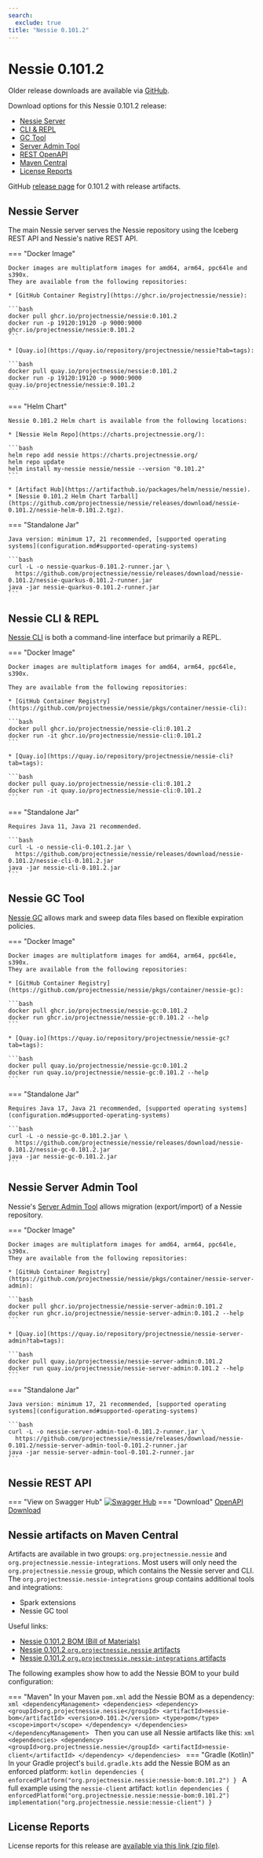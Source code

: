 ```yaml
---
search:
  exclude: true
title: "Nessie 0.101.2"
---
```


# Nessie 0.101.2

Older release downloads are available via [GitHub](https://github.com/projectnessie/nessie/releases).

Download options for this Nessie 0.101.2 release:

* [Nessie Server](#nessie-server)
* [CLI & REPL](#nessie-cli--repl)
* [GC Tool](#nessie-gc-tool)
* [Server Admin Tool](#nessie-server-admin-tool)
* [REST OpenAPI](#nessie-rest-api)
* [Maven Central](#nessie-artifacts-on-maven-central)
* [License Reports](#license-reports)

GitHub [release page](https://github.com/projectnessie/nessie/releases/tag/nessie-0.101.2) for 0.101.2 with release artifacts.

## Nessie Server

The main Nessie server serves the Nessie repository using the Iceberg REST API and Nessie's native REST API.

=== "Docker Image"

    Docker images are multiplatform images for amd64, arm64, ppc64le and s390x.
    They are available from the following repositories:

    * [GitHub Container Registry](https://ghcr.io/projectnessie/nessie):

    ```bash
    docker pull ghcr.io/projectnessie/nessie:0.101.2
    docker run -p 19120:19120 -p 9000:9000 ghcr.io/projectnessie/nessie:0.101.2
    ```

    * [Quay.io](https://quay.io/repository/projectnessie/nessie?tab=tags):

    ```bash
    docker pull quay.io/projectnessie/nessie:0.101.2
    docker run -p 19120:19120 -p 9000:9000 quay.io/projectnessie/nessie:0.101.2
    ```

=== "Helm Chart"

    Nessie 0.101.2 Helm chart is available from the following locations:

    * [Nessie Helm Repo](https://charts.projectnessie.org/):

    ```bash
    helm repo add nessie https://charts.projectnessie.org/
    helm repo update
    helm install my-nessie nessie/nessie --version "0.101.2"
    ```

    * [Artifact Hub](https://artifacthub.io/packages/helm/nessie/nessie).
    * [Nessie 0.101.2 Helm Chart Tarball](https://github.com/projectnessie/nessie/releases/download/nessie-0.101.2/nessie-helm-0.101.2.tgz).

=== "Standalone Jar"

    Java version: minimum 17, 21 recommended, [supported operating systems](configuration.md#supported-operating-systems)

    ```bash
    curl -L -o nessie-quarkus-0.101.2-runner.jar \
      https://github.com/projectnessie/nessie/releases/download/nessie-0.101.2/nessie-quarkus-0.101.2-runner.jar
    java -jar nessie-quarkus-0.101.2-runner.jar
    ```

## Nessie CLI & REPL

[Nessie CLI](cli.md) is both a command-line interface but primarily a REPL.

=== "Docker Image"

    Docker images are multiplatform images for amd64, arm64, ppc64le, s390x.

    They are available from the following repositories:

    * [GitHub Container Registry](https://github.com/projectnessie/nessie/pkgs/container/nessie-cli):

    ```bash
    docker pull ghcr.io/projectnessie/nessie-cli:0.101.2
    docker run -it ghcr.io/projectnessie/nessie-cli:0.101.2 
    ```

    * [Quay.io](https://quay.io/repository/projectnessie/nessie-cli?tab=tags):

    ```bash
    docker pull quay.io/projectnessie/nessie-cli:0.101.2
    docker run -it quay.io/projectnessie/nessie-cli:0.101.2
    ```

=== "Standalone Jar"

    Requires Java 11, Java 21 recommended.

    ```bash
    curl -L -o nessie-cli-0.101.2.jar \
      https://github.com/projectnessie/nessie/releases/download/nessie-0.101.2/nessie-cli-0.101.2.jar
    java -jar nessie-cli-0.101.2.jar
    ```

## Nessie GC Tool

[Nessie GC](gc.md) allows mark and sweep data files based on flexible expiration policies.

=== "Docker Image"

    Docker images are multiplatform images for amd64, arm64, ppc64le, s390x.
    They are available from the following repositories:

    * [GitHub Container Registry](https://github.com/projectnessie/nessie/pkgs/container/nessie-gc):

    ```bash
    docker pull ghcr.io/projectnessie/nessie-gc:0.101.2
    docker run ghcr.io/projectnessie/nessie-gc:0.101.2 --help
    ```

    * [Quay.io](https://quay.io/repository/projectnessie/nessie-gc?tab=tags):

    ```bash
    docker pull quay.io/projectnessie/nessie-gc:0.101.2
    docker run quay.io/projectnessie/nessie-gc:0.101.2 --help
    ```

=== "Standalone Jar"

    Requires Java 17, Java 21 recommended, [supported operating systems](configuration.md#supported-operating-systems)

    ```bash
    curl -L -o nessie-gc-0.101.2.jar \
      https://github.com/projectnessie/nessie/releases/download/nessie-0.101.2/nessie-gc-0.101.2.jar
    java -jar nessie-gc-0.101.2.jar
    ```

## Nessie Server Admin Tool

Nessie's [Server Admin Tool](export_import.md) allows migration (export/import) of a
Nessie repository.

=== "Docker Image"

    Docker images are multiplatform images for amd64, arm64, ppc64le, s390x.
    They are available from the following repositories:

    * [GitHub Container Registry](https://github.com/projectnessie/nessie/pkgs/container/nessie-server-admin):

    ```bash
    docker pull ghcr.io/projectnessie/nessie-server-admin:0.101.2
    docker run ghcr.io/projectnessie/nessie-server-admin:0.101.2 --help
    ```

    * [Quay.io](https://quay.io/repository/projectnessie/nessie-server-admin?tab=tags):

    ```bash
    docker pull quay.io/projectnessie/nessie-server-admin:0.101.2
    docker run quay.io/projectnessie/nessie-server-admin:0.101.2 --help
    ```

=== "Standalone Jar"

    Java version: minimum 17, 21 recommended, [supported operating systems](configuration.md#supported-operating-systems)

    ```bash
    curl -L -o nessie-server-admin-tool-0.101.2-runner.jar \
      https://github.com/projectnessie/nessie/releases/download/nessie-0.101.2/nessie-server-admin-tool-0.101.2-runner.jar
    java -jar nessie-server-admin-tool-0.101.2-runner.jar
    ```

## Nessie REST API

=== "View on Swagger Hub"
    [![Swagger Hub](https://img.shields.io/badge/swagger%20hub-nessie-3f6ec6?style=for-the-badge&logo=swagger&link=https%3A%2F%2Fapp.swaggerhub.com%2Fapis%2Fprojectnessie%2Fnessie)](https://app.swaggerhub.com/apis/projectnessie/nessie/0.101.2)
=== "Download"
    [OpenAPI Download](https://github.com/projectnessie/nessie/releases/download/nessie-0.101.2/nessie-openapi-0.101.2.yaml)

## Nessie artifacts on Maven Central

Artifacts are available in two groups: `org.projectnessie.nessie` and
`org.projectnessie.nessie-integrations`. Most users will only need the `org.projectnessie.nessie`
group, which contains the Nessie server and CLI. The `org.projectnessie.nessie-integrations` group
contains additional tools and integrations:

* Spark extensions
* Nessie GC tool

Useful links:

* [Nessie 0.101.2 BOM (Bill of Materials)](https://search.maven.org/artifact/org.projectnessie.nessie/nessie-bom/0.101.2/pom)
* [Nessie 0.101.2 `org.projectnessie.nessie` artifacts](https://search.maven.org/search?q=g:org.projectnessie.nessie%20v:0.101.2)
* [Nessie 0.101.2 `org.projectnessie.nessie-integrations` artifacts](https://search.maven.org/search?q=g:org.projectnessie.nessie-integrations%20v:0.101.2)

The following examples show how to add the Nessie BOM to your build configuration:

=== "Maven"
    In your Maven `pom.xml` add the Nessie BOM as a dependency:
    ```xml
    <dependencyManagement>
      <dependencies>
        <dependency>
          <groupId>org.projectnessie.nessie</groupId>
          <artifactId>nessie-bom</artifactId>
          <version>0.101.2</version>
          <type>pom</type>
          <scope>import</scope>
        </dependency>
      </dependencies>
    </dependencyManagement>
    ```
    Then you can use all Nessie artifacts like this:
    ```xml
    <dependencies>
      <dependency>
        <groupId>org.projectnessie.nessie</groupId>
        <artifactId>nessie-client</artifactId>
      </dependency>
    </dependencies>
    ```
=== "Gradle (Kotlin)"
    In your Gradle project's `build.gradle.kts` add the Nessie BOM as an enforced platform:
    ```kotlin
    dependencies {
      enforcedPlatform("org.projectnessie.nessie:nessie-bom:0.101.2")
    }
    ```
    A full example using the `nessie-client` artifact:
    ```kotlin
    dependencies {
      enforcedPlatform("org.projectnessie.nessie:nessie-bom:0.101.2")
      implementation("org.projectnessie.nessie:nessie-client")
    }
    ```

## License Reports

License reports for this release are [available via this link (zip file)](https://github.com/projectnessie/nessie/releases/download/nessie-0.101.2/nessie-aggregated-license-report-0.101.2.zip).
